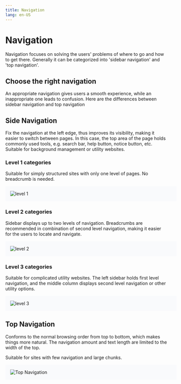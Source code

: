 ```yaml
---
title: Navigation
lang: en-US
---
```


<style scoped lang="scss">
  .image-wrapper {
    padding: 15px;
    background-color: rgb(249, 250, 252);
    width: 100%;
    margin-bottom: 15px;
  }
</style>

# Navigation

Navigation focuses on solving the users' problems of where to go and how to get
there. Generally it can be categorized into 'sidebar navigation' and 'top navigation'.

## Choose the right navigation

An appropriate navigation gives users a smooth experience, while an inappropriate
one leads to confusion. Here are the differences between sidebar navigation and
top navigation

## Side Navigation

Fix the navigation at the left edge, thus improves its visibility, making it
easier to switch between pages. In this case, the top area of the page holds
commonly used tools, e.g. search bar, help button, notice button, etc. Suitable
for background management or utility websites.

### Level 1 categories

Suitable for simply structured sites with only one level of pages. No breadcrumb is needed.

<div class="image-wrapper">
<img src="/images/navbar_1.png" alt="level 1">
</div>

### Level 2 categories

Sidebar displays up to two levels of navigation. Breadcrumbs are recommended in
combination of second level navigation, making it easier for the users to locate
and navigate.

<div class="image-wrapper">
<img src="/images/navbar_2.png" alt="level 2">
</div>

### Level 3 categories

Suitable for complicated utility websites. The left sidebar holds first level
navigation, and the middle column displays second level navigation or other utility
options.

<div class="image-wrapper">
<img src="/images/navbar_3.png" alt="level 3">
</div>

## Top Navigation

Conforms to the normal browsing order from top to bottom, which makes things more
natural. The navigation amount and text length are limited to the width of the top.

Suitable for sites with few navigation and large chunks.

<div class="image-wrapper">
<img src="/images/navbar_0.png" alt="Top Navigation">
</div>
